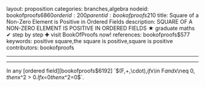 layout: proposition
categories: branches,algebra
nodeid: bookofproofs$6860
orderid: 200
parentid: bookofproofs$210
title: Square of a Non-Zero Element is Positive in Ordered Fields
description: SQUARE OF A NON-ZERO ELEMENT IS POSITIVE IN ORDERED FIELDS ★ graduate maths ✔ step by step ✚ visit BookOfProofs now!
references: bookofproofs$577
keywords: positive square,the square is positive,square is positive
contributors: bookofproofs

---


---

In any [ordered field][bookofproofs$6192] `$(F,+,\cdot),$` if `$x\in F$` and `$x\neq 0$`, then `$x^2 > 0.$` If `$x=0$` then `$x^2=0$`.
